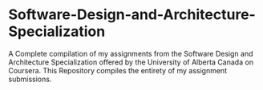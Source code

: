 # Software-Design-and-Architecture-Specialization
A Complete compilation of my assignments from the Software Design and Architecture Specialization offered by the University of Alberta Canada on Coursera. This Repository compiles the entirety of my assignment submissions.
